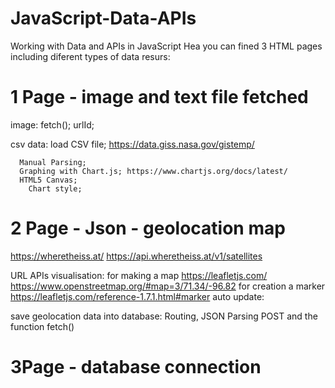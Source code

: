 # JavaScript-Data-APIs
Working with Data and APIs in JavaScript
Hea you can fined  3 HTML pages including diferent types of data resurs:


 
# 1 Page - image and text file fetched
  image:
      fetch();
      urlId;
 
  csv data:
      load CSV file; https://data.giss.nasa.gov/gistemp/

      Manual Parsing;
      Graphing with Chart.js; https://www.chartjs.org/docs/latest/
      HTML5 Canvas;
        Chart style;


# 2 Page - Json - geolocation map

https://wheretheiss.at/
https://api.wheretheiss.at/v1/satellites

URL APIs visualisation: 
 for making a map      https://leafletjs.com/ 
                       https://www.openstreetmap.org/#map=3/71.34/-96.82
for creation a marker  https://leafletjs.com/reference-1.7.1.html#marker
auto update: 

save geolocation data into database:
Routing,
JSON Parsing
POST and the function  fetch()




# 3Page - database connection 




